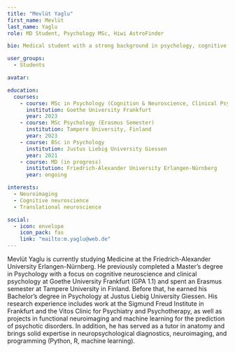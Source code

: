 ```yaml
---
title: "Mevlüt Yaglu"
first_name: Mevlüt
last_name: Yaglu
role: MD Student, Psychology MSc, Hiwi AstroFinder

bio: Medical student with a strong background in psychology, cognitive neuroscience, and clinical research, combining expertise in neuroimaging, machine learning, and translational psychiatry.

user_groups:
  - Students

avatar: 

education:
  courses:
    - course: MSc in Psychology (Cognition & Neuroscience, Clinical Psychology)
      institution: Goethe University Frankfurt
      year: 2023
    - course: MSc Psychology (Erasmus Semester)
      institution: Tampere University, Finland
      year: 2023
    - course: BSc in Psychology
      institution: Justus Liebig University Giessen
      year: 2021
    - course: MD (in progress)
      institution: Friedrich-Alexander University Erlangen-Nürnberg
      year: ongoing

interests:
  - Neuroimaging
  - Cognitive neuroscience
  - Translational neuroscience

social:
  - icon: envelope
    icon_pack: fas
    link: "mailto:m.yaglu@web.de"
---
```

Mevlüt Yaglu is currently studying Medicine at the Friedrich-Alexander University Erlangen-Nürnberg. He previously completed a Master’s degree in Psychology with a focus on cognitive neuroscience and clinical psychology at Goethe University Frankfurt (GPA 1.1) and spent an Erasmus semester at Tampere University in Finland. Before that, he earned his Bachelor’s degree in Psychology at Justus Liebig University Giessen.
His research experience includes work at the Sigmund Freud Institute in Frankfurt and the Vitos Clinic for Psychiatry and Psychotherapy, as well as projects in functional neuroimaging and machine learning for the prediction of psychotic disorders. In addition, he has served as a tutor in anatomy and brings solid expertise in neuropsychological diagnostics, neuroimaging, and programming (Python, R, machine learning).